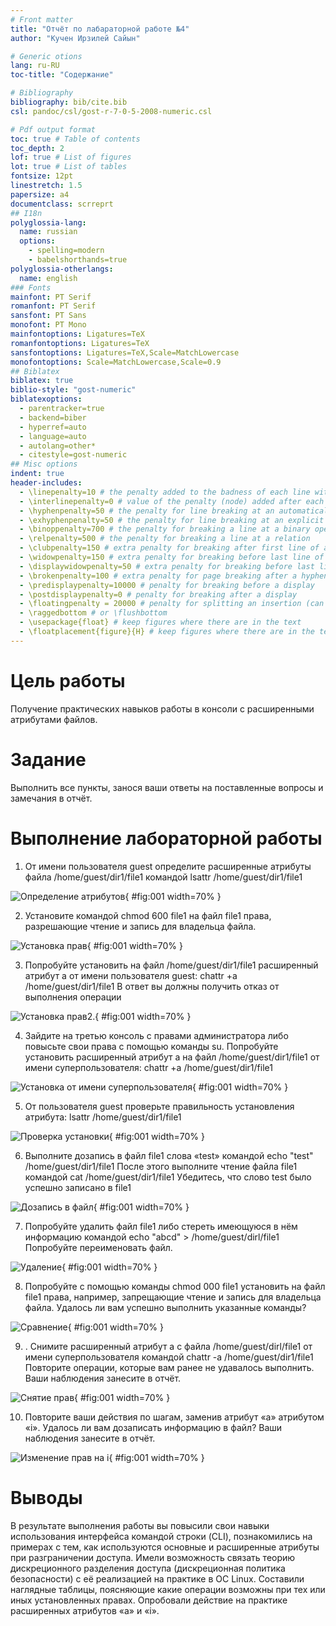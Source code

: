 ```yaml
---
# Front matter
title: "Отчёт по лабараторной работе №4"
author: "Кучен Ирзилей Сайын"

# Generic otions
lang: ru-RU
toc-title: "Содержание"

# Bibliography
bibliography: bib/cite.bib
csl: pandoc/csl/gost-r-7-0-5-2008-numeric.csl

# Pdf output format
toc: true # Table of contents
toc_depth: 2
lof: true # List of figures
lot: true # List of tables
fontsize: 12pt
linestretch: 1.5
papersize: a4
documentclass: scrreprt
## I18n
polyglossia-lang:
  name: russian
  options:
	- spelling=modern
	- babelshorthands=true
polyglossia-otherlangs:
  name: english
### Fonts
mainfont: PT Serif
romanfont: PT Serif
sansfont: PT Sans
monofont: PT Mono
mainfontoptions: Ligatures=TeX
romanfontoptions: Ligatures=TeX
sansfontoptions: Ligatures=TeX,Scale=MatchLowercase
monofontoptions: Scale=MatchLowercase,Scale=0.9
## Biblatex
biblatex: true
biblio-style: "gost-numeric"
biblatexoptions:
  - parentracker=true
  - backend=biber
  - hyperref=auto
  - language=auto
  - autolang=other*
  - citestyle=gost-numeric
## Misc options
indent: true
header-includes:
  - \linepenalty=10 # the penalty added to the badness of each line within a paragraph (no associated penalty node) Increasing the value makes tex try to have fewer lines in the paragraph.
  - \interlinepenalty=0 # value of the penalty (node) added after each line of a paragraph.
  - \hyphenpenalty=50 # the penalty for line breaking at an automatically inserted hyphen
  - \exhyphenpenalty=50 # the penalty for line breaking at an explicit hyphen
  - \binoppenalty=700 # the penalty for breaking a line at a binary operator
  - \relpenalty=500 # the penalty for breaking a line at a relation
  - \clubpenalty=150 # extra penalty for breaking after first line of a paragraph
  - \widowpenalty=150 # extra penalty for breaking before last line of a paragraph
  - \displaywidowpenalty=50 # extra penalty for breaking before last line before a display math
  - \brokenpenalty=100 # extra penalty for page breaking after a hyphenated line
  - \predisplaypenalty=10000 # penalty for breaking before a display
  - \postdisplaypenalty=0 # penalty for breaking after a display
  - \floatingpenalty = 20000 # penalty for splitting an insertion (can only be split footnote in standard LaTeX)
  - \raggedbottom # or \flushbottom
  - \usepackage{float} # keep figures where there are in the text
  - \floatplacement{figure}{H} # keep figures where there are in the text
---
```


# Цель работы

Получение практических навыков работы в консоли с расширенными
атрибутами файлов.

# Задание

Выполнить все пункты, занося ваши ответы на поставленные вопросы и замечания в отчёт.

# Выполнение лабораторной работы

1. От имени пользователя guest определите расширенные атрибуты файла
/home/guest/dir1/file1 командой
lsattr /home/guest/dir1/file1

![Определение атрибутов](image/1.jpg){ #fig:001 width=70% }

2. Установите командой chmod 600 file1 на файл file1 права, разрешающие чтение и запись для владельца файла.

![Установка прав](image/2.jpg){ #fig:001 width=70% }

3. Попробуйте установить на файл /home/guest/dir1/file1 расширенный атрибут a от имени пользователя guest:
chattr +a /home/guest/dir1/file1
В ответ вы должны получить отказ от выполнения операции

![Установка прав2.](image/3.jpg){ #fig:001 width=70% }

4. Зайдите на третью консоль с правами администратора либо повысьте
свои права с помощью команды su. Попробуйте установить расширенный атрибут a на файл /home/guest/dir1/file1 от имени суперпользователя:
chattr +a /home/guest/dir1/file1

![Установка от имени суперпользователя](image/4.jpg){ #fig:001 width=70% }

5. От пользователя guest проверьте правильность установления атрибута:
lsattr /home/guest/dir1/file1


![Проверка установки](image/5.jpg){ #fig:001 width=70% }

6. Выполните дозапись в файл file1 слова «test» командой
echo "test" /home/guest/dir1/file1
После этого выполните чтение файла file1 командой
cat /home/guest/dir1/file1
Убедитесь, что слово test было успешно записано в file1

![Дозапись в файл](image/6.jpg){ #fig:001 width=70% }

7. Попробуйте удалить файл file1 либо стереть имеющуюся в нём информацию командой
echo "abcd" > /home/guest/dirl/file1
Попробуйте переименовать файл.

![Удаление](image/7.jpg){ #fig:001 width=70% }

8. Попробуйте с помощью команды
chmod 000 file1
установить на файл file1 права, например, запрещающие чтение и запись для владельца файла. Удалось ли вам успешно выполнить указанные команды?

![Сравнение](image/8.jpg){ #fig:001 width=70% }

9. . Снимите расширенный атрибут a с файла /home/guest/dirl/file1 от
имени суперпользователя командой
chattr -a /home/guest/dir1/file1
Повторите операции, которые вам ранее не удавалось выполнить. Ваши
наблюдения занесите в отчёт.

![Снятие прав](image/9.jpg){ #fig:001 width=70% }

10. Повторите ваши действия по шагам, заменив атрибут «a» атрибутом «i».
Удалось ли вам дозаписать информацию в файл? Ваши наблюдения занесите в отчёт.

![Изменение прав на i](image/10.jpg){ #fig:001 width=70% }

# Выводы

В результате выполнения работы вы повысили свои навыки использования  интерфейса командой строки (CLI), познакомились на примерах с тем,
как используются основные и расширенные атрибуты при разграничении
доступа. Имели возможность связать теорию дискреционного разделения
доступа (дискреционная политика безопасности) с её реализацией на практике в ОС Linux. Составили наглядные таблицы, поясняющие какие операции возможны при тех или иных установленных правах. Опробовали действие на практике расширенных атрибутов «а» и «i».

